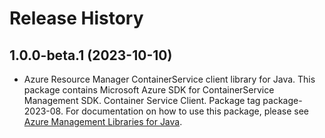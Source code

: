 # Release History

## 1.0.0-beta.1 (2023-10-10)

- Azure Resource Manager ContainerService client library for Java. This package contains Microsoft Azure SDK for ContainerService Management SDK. Container Service Client. Package tag package-2023-08. For documentation on how to use this package, please see [Azure Management Libraries for Java](https://aka.ms/azsdk/java/mgmt).
